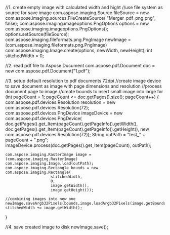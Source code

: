 
//1. create empty image with calculated width and hight
//use file system as source for save image
com.aspose.imaging.Source fileSource = new com.aspose.imaging.sources.FileCreateSource(
    "Merger_pdf_png.png",
    false);
com.aspose.imaging.imageoptions.PngOptions options = new com.aspose.imaging.imageoptions.PngOptions();
options.setSource(fileSource);
com.aspose.imaging.fileformats.png.PngImage newImage = (com.aspose.imaging.fileformats.png.PngImage) com.aspose.imaging.Image.create(options, newWidth, newHeight);
int stitchedWidth = 0;

//2. read pdf file to Aspose Document
com.aspose.pdf.Document doc = new com.aspose.pdf.Document("1.pdf");

//3. setup default resolution to pdf documents 72dpi
//create image device to save document as image with page dimensions and resolution
//process document page to image
//create bounds to nsert small image into large
for (int pageCount = 1; pageCount <= doc.getPages().size(); pageCount++) {
    com.aspose.pdf.devices.Resolution resolution = new com.aspose.pdf.devices.Resolution(72);
    com.aspose.pdf.devices.PngDevice imageDevice = new com.aspose.pdf.devices.PngDevice(
                    doc.getPages().get_Item(pageCount).getPageInfo().getWidth(),
                    doc.getPages().get_Item(pageCount).getPageInfo().getHeight(),
                    new com.aspose.pdf.devices.Resolution(72));
    String outPath = "test_" + pageCount + ".png";
    imageDevice.process(doc.getPages().get_Item(pageCount), outPath);

    com.aspose.imaging.RasterImage image = (com.aspose.imaging.RasterImage) com.aspose.imaging.Image.load(outPath);
    com.aspose.imaging.Rectangle bounds = new com.aspose.imaging.Rectangle(
                        stitchedWidth,
                        0,
                        image.getWidth(),
                        image.getHeight());

    //combining images into new one
    newImage.saveArgb32Pixels(bounds,image.loadArgb32Pixels(image.getBounds()));
    stitchedWidth += image.getWidth();
}

//4. save created image to disk
newImage.save();
